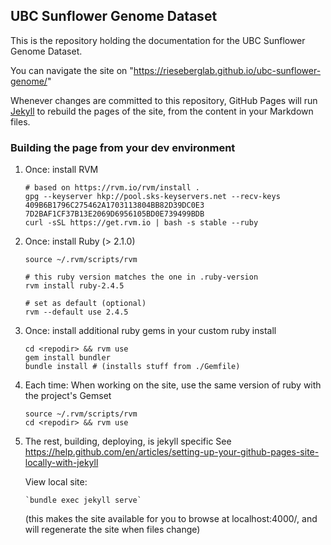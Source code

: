 ## UBC Sunflower Genome Dataset

This is the repository holding the documentation for the UBC Sunflower Genome Dataset.

You can navigate the site on "https://rieseberglab.github.io/ubc-sunflower-genome/"

Whenever changes are committed to this repository, GitHub Pages will run [Jekyll](https://jekyllrb.com/) to rebuild the pages of the site, 
from the content in your Markdown files.


### Building the page from your dev environment

 1. Once: install RVM

        # based on https://rvm.io/rvm/install .
        gpg --keyserver hkp://pool.sks-keyservers.net --recv-keys 409B6B1796C275462A1703113804BB82D39DC0E3 7D2BAF1CF37B13E2069D6956105BD0E739499BDB
        curl -sSL https://get.rvm.io | bash -s stable --ruby

 1. Once: install Ruby (> 2.1.0)

        source ~/.rvm/scripts/rvm

        # this ruby version matches the one in .ruby-version
        rvm install ruby-2.4.5

        # set as default (optional)
        rvm --default use 2.4.5

 1. Once: install additional ruby gems in your custom ruby install

        cd <repodir> && rvm use
        gem install bundler
        bundle install # (installs stuff from ./Gemfile)

 1. Each time: When working on the site, use the same version of ruby with the project's Gemset

        source ~/.rvm/scripts/rvm
        cd <repodir> && rvm use

 1. The rest, building, deploying, is jekyll specific
    See https://help.github.com/en/articles/setting-up-your-github-pages-site-locally-with-jekyll

    View local site:

	    `bundle exec jekyll serve`

    (this makes the site available for you to browse at localhost:4000/, and will regenerate the site
     when files change)
